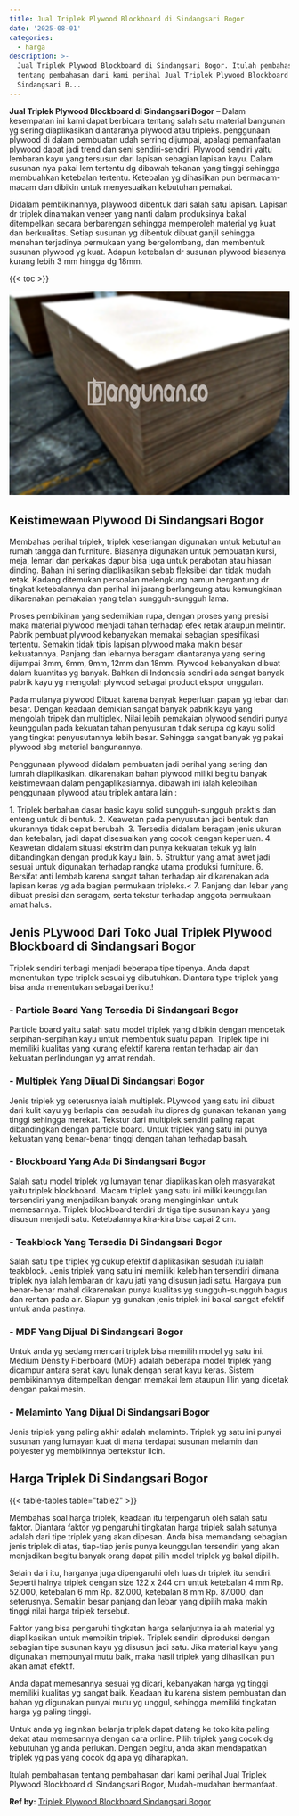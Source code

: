 ```yaml
---
title: Jual Triplek Plywood Blockboard di Sindangsari Bogor
date: '2025-08-01'
categories:
  - harga
description: >-
  Jual Triplek Plywood Blockboard di Sindangsari Bogor. Itulah pembahasan
  tentang pembahasan dari kami perihal Jual Triplek Plywood Blockboard di
  Sindangsari B...
---
```


**Jual Triplek Plywood Blockboard di Sindangsari Bogor** – Dalam kesempatan ini kami dapat berbicara tentang salah satu material bangunan yg sering diaplikasikan diantaranya plywood atau tripleks. penggunaan plywood di dalam pembuatan udah serring dijumpai, apalagi pemanfaatan plywood dapat jadi trend dan seni sendiri-sendiri. Plywood sendiri yaitu lembaran kayu yang tersusun dari lapisan sebagian lapisan kayu. Dalam susunan nya pakai lem tertentu dg dibawah tekanan yang tinggi sehingga membuahkan ketebalan tertentu. Ketebalan yg dihasilkan pun bermacam-macam dan dibikin untuk menyesuaikan kebutuhan pemakai.

Didalam pembikinannya, playwood dibentuk dari salah satu lapisan. Lapisan dr triplek dinamakan veneer yang nanti dalam produksinya bakal ditempelkan secara berbarengan sehingga memperoleh material yg kuat dan berkualitas. Setiap susunan yg dibentuk dibuat ganjil sehingga menahan terjadinya permukaan yang bergelombang, dan membentuk susunan plywood yg kuat. Adapun ketebalan dr susunan plywood biasanya kurang lebih 3 mm hingga dg 18mm.

{{< toc >}}

![Jual Triplek Plywood Blockboard di Sindangsari Bogor](/images/jual-triplek-murah-38.png)

## Keistimewaan Plywood Di Sindangsari Bogor

Membahas perihal triplek, triplek keseriangan digunakan untuk kebutuhan rumah tangga dan furniture. Biasanya digunakan untuk pembuatan kursi, meja, lemari dan perkakas dapur bisa juga untuk perabotan atau hiasan dinding. Bahan ini sering diaplikasikan sebab fleksibel dan tidak mudah retak. Kadang ditemukan persoalan melengkung namun bergantung dr tingkat ketebalannya dan perihal ini jarang berlangsung atau kemungkinan dikarenakan pemakaian yang telah sungguh-sungguh lama.

Proses pembikinan yang sedemikian rupa, dengan proses yang presisi maka material plywood menjadi tahan terhadap efek retak ataupun melintir. Pabrik pembuat plywood kebanyakan memakai sebagian spesifikasi tertentu. Semakin tidak tipis lapisan plywood maka makin besar kekuatannya. Panjang dan lebarnya beragam diantaranya yang sering dijumpai 3mm, 6mm, 9mm, 12mm dan 18mm. Plywood kebanyakan dibuat dalam kuantitas yg banyak. Bahkan di Indonesia sendiri ada sangat banyak pabrik kayu yg mengolah plywood sebagai product ekspor unggulan.

Pada mulanya plywood Dibuat karena banyak keperluan papan yg lebar dan besar. Dengan keadaan demikian sangat banyak pabrik kayu yang mengolah tripek dan multiplek. Nilai lebih pemakaian plywood sendiri punya keunggulan pada kekuatan tahan penyusutan tidak serupa dg kayu solid yang tingkat penyusutannya lebih besar. Sehingga sangat banyak yg pakai plywood sbg material bangunannya.

Penggunaan plywood didalam pembuatan jadi perihal yang sering dan lumrah diaplikasikan. dikarenakan bahan plywood miliki begitu banyak keistimewaan dalam pengaplikasiannya. dibawah ini ialah kelebihan penggunaan plywood atau triplek antara lain :

1\. Triplek berbahan dasar basic kayu solid sungguh-sungguh praktis dan enteng untuk di bentuk. 2. Keawetan pada penyusutan jadi bentuk dan ukurannya tidak cepat berubah. 3. Tersedia didalam beragam jenis ukuran dan ketebalan, jadi dapat disesuaikan yang cocok dengan keperluan. 4. Keawetan didalam situasi ekstrim dan punya kekuatan tekuk yg lain dibandingkan dengan produk kayu lain. 5. Struktur yang amat awet jadi sesuai untuk digunakan terhadap rangka utama produksi furniture. 6. Bersifat anti lembab karena sangat tahan terhadap air dikarenakan ada lapisan keras yg ada bagian permukaan tripleks.< 7. Panjang dan lebar yang dibuat presisi dan seragam, serta tekstur terhadap anggota permukaan amat halus.

## Jenis PLywood Dari Toko Jual Triplek Plywood Blockboard di Sindangsari Bogor

Triplek sendiri terbagi menjadi beberapa tipe tipenya. Anda dapat menentukan type triplek sesuai yg dibutuhkan. Diantara type triplek yang bisa anda menentukan sebagai berikut!

### \- Particle Board Yang Tersedia Di Sindangsari Bogor

Particle board yaitu salah satu model triplek yang dibikin dengan mencetak serpihan-serpihan kayu untuk membentuk suatu papan. Triplek tipe ini memiliki kualitas yang kurang efektif karena rentan terhadap air dan kekuatan perlindungan yg amat rendah.

### \- Multiplek Yang Dijual Di Sindangsari Bogor

Jenis triplek yg seterusnya ialah multiplek. PLywood yang satu ini dibuat dari kulit kayu yg berlapis dan sesudah itu dipres dg gunakan tekanan yang tinggi sehingga merekat. Tekstur dari multiplek sendiri paling rapat dibandingkan dengan particle board. Untuk triplek yang satu ini punya kekuatan yang benar-benar tinggi dengan tahan terhadap basah.

### \- Blockboard Yang Ada Di Sindangsari Bogor

Salah satu model triplek yg lumayan tenar diaplikasikan oleh masyarakat yaitu triplek blockboard. Macam triplek yang satu ini miliki keunggulan tersendiri yang menjadikan banyak orang menginginkan untuk memesannya. Triplek blockboard terdiri dr tiga tipe susunan kayu yang disusun menjadi satu. Ketebalannya kira-kira bisa capai 2 cm.

### \- Teakblock Yang Tersedia Di Sindangsari Bogor

Salah satu tipe triplek yg cukup efektif diaplikasikan sesudah itu ialah teakblock. Jenis triplek yang satu ini memiliki kelebihan tersendiri dimana triplek nya ialah lembaran dr kayu jati yang disusun jadi satu. Hargaya pun benar-benar mahal dikarenakan punya kualitas yg sungguh-sungguh bagus dan rentan pada air. Siapun yg gunakan jenis triplek ini bakal sangat efektif untuk anda pastinya.

### \- MDF Yang Dijual Di Sindangsari Bogor

Untuk anda yg sedang mencari triplek bisa memilih model yg satu ini. Medium Density Fiberboard (MDF) adalah beberapa model triplek yang dicampur antara serat kayu lunak dengan serat kayu keras. Sistem pembikinannya ditempelkan dengan memakai lem ataupun lilin yang dicetak dengan pakai mesin.

### \- Melaminto Yang Dijual Di Sindangsari Bogor

Jenis triplek yang paling akhir adalah melaminto. Triplek yg satu ini punyai susunan yang lumayan kuat di mana terdapat susunan melamin dan polyester yg membikinnya bertekstur licin.

## Harga Triplek Di Sindangsari Bogor

{{< table-tables table="table2" >}}

Membahas soal harga triplek, keadaan itu terpengaruh oleh salah satu faktor. Diantara faktor yg pengaruhi tingkatan harga triplek salah satunya adalah dari tipe triplek yang akan dipesan. Anda bisa memandang sebagian jenis triplek di atas, tiap-tiap jenis punya keunggulan tersendiri yang akan menjadikan begitu banyak orang dapat pilih model triplek yg bakal dipilih.

Selain dari itu, harganya juga dipengaruhi oleh luas dr triplek itu sendiri. Seperti halnya triplek dengan size 122 x 244 cm untuk ketebalan 4 mm Rp. 52.000, ketebalan 6 mm Rp. 82.000, ketebalan 8 mm Rp. 87.000, dan seterusnya. Semakin besar panjang dan lebar yang dipilih maka makin tinggi nilai harga triplek tersebut.

Faktor yang bisa pengaruhi tingkatan harga selanjutnya ialah material yg diaplikasikan untuk membikin triplek. Triplek sendiri diproduksi dengan sebagian tipe susunan kayu yg disusun jadi satu. Jika material kayu yang digunakan mempunyai mutu baik, maka hasil triplek yang dihasilkan pun akan amat efektif.

Anda dapat memesannya sesuai yg dicari, kebanyakan harga yg tinggi memiliki kualitas yg sangat baik. Keadaan itu karena sistem pembuatan dan bahan yg digunakan punyai mutu yg unggul, sehingga memiliki tingkatan harga yg paling tinggi.

Untuk anda yg inginkan belanja triplek dapat datang ke toko kita paling dekat atau memesannya dengan cara online. Pilih triplek yang cocok dg kebutuhan yg anda perlukan. Dengan begitu, anda akan mendapatkan triplek yg pas yang cocok dg apa yg diharapkan.

Itulah pembahasan tentang pembahasan dari kami perihal Jual Triplek Plywood Blockboard di Sindangsari Bogor, Mudah-mudahan bermanfaat.

**Ref by:** [Triplek Plywood Blockboard Sindangsari Bogor](https://id.wikipedia.org/wiki/Triplek)
